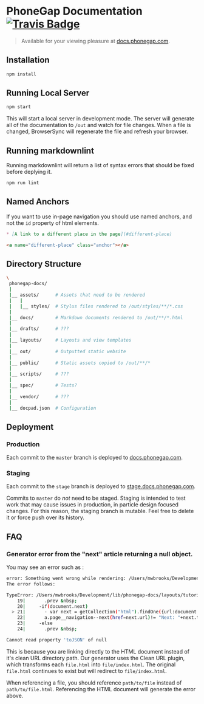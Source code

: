 # PhoneGap Documentation [![Travis Badge](https://travis-ci.org/phonegap/phonegap-docs.svg)](https://travis-ci.org/phonegap/phonegap-docs/)

> Available for your viewing pleasure at [docs.phonegap.com](http://docs.phonegap.com/).

## Installation

```bash
npm install
```

## Running Local Server

```bash
npm start
```

This will start a local server in development mode. The server will generate
all of the documentation to `/out` and watch for file changes. When a file is
changed, BrowserSync will regenerate the file and refresh your browser.

## Running markdownlint

Running markdownlint will return a list of syntax errors that should be fixed before deplying it.

```bash
npm run lint
```

## Named Anchors

If you want to use in-page navigation you should use named anchors, and not the `id` property of html elements.

```markdown
* [A link to a different place in the page](#different-place)

<a name="different-place" class="anchor"></a>
```

## Directory Structure

```sh
\
 phonegap-docs/
 |
 |__ assets/      # Assets that need to be rendered
 |   |
 |   |__ styles/  # Stylus files rendered to /out/styles/**/*.css
 |
 |__ docs/        # Markdown documents rendered to /out/**/*.html
 |
 |__ drafts/      # ???
 |
 |__ layouts/     # Layouts and view templates
 |
 |__ out/         # Outputted static website
 |
 |__ public/      # Static assets copied to /out/**/*
 |
 |__ scripts/     # ???
 |
 |__ spec/        # Tests?
 |
 |__ vendor/      # ???
 |
 |__ docpad.json  # Configuration
```

## Deployment

### Production

Each commit to the `master` branch is deployed to [docs.phonegap.com](http://docs.phonegap.com).

### Staging

Each commit to the `stage` branch is deployed to [stage.docs.phonegap.com](http://stage.docs.phonegap.com).

Commits to `master` do _not_ need to be staged. Staging is intended to test
work that may cause issues in production, in particle design focused changes.
For this reason, the staging branch is mutable. Feel free to delete it or force
push over its history.

## FAQ

### Generator error from the "next" article returning a null object.

You may see an error such as :

```bash
error: Something went wrong while rendering: /Users/mwbrooks/Development/lib/phonegap-docs/docs/tutorials/optimize/index.html.jade
The error follows:

TypeError: /Users/mwbrooks/Development/lib/phonegap-docs/layouts/tutorialspage.html.jade:21
    19|       .prev &nbsp;
    20|     -if(document.next)
  > 21|       - var next = getCollection("html").findOne({url:document.next}).toJSON();
    22|       a.page__navigation--next(href=next.url)!= "Next: "+next.title
    23|     -else
    24|       .prev &nbsp;

Cannot read property 'toJSON' of null
```

This is because you are linking directly to the HTML document instead of it's
clean URL directory path. Our generator uses the Clean URL plugin, which
transforms each `file.html` into `file/index.html`. The original `file.html`
continues to exist but will redirect to `file/index.html`.

When referencing a file, you should reference `path/to/file` instead of
`path/to/file.html`. Referencing the HTML document will generate the error above.
